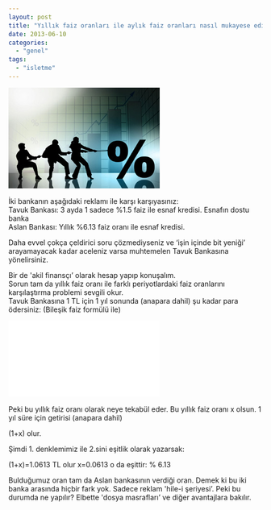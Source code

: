 ```yaml
---
layout: post
title: "Yıllık faiz oranları ile aylık faiz oranları nasıl mukayese edilebilir?"
date: 2013-06-10
categories: 
  - "genel"
tags: 
  - "isletme"
---
```


[![](/images/f5bb9-ffaz.jpg)](https://suatatan.wordpress.com/wp-content/uploads/2013/06/f5bb9-ffaz.jpg)

İki bankanın aşağıdaki reklamı ile karşı karşıyasınız:  
Tavuk Bankası: 3 ayda 1 sadece %1.5 faiz ile esnaf kredisi. Esnafın dostu banka  
Aslan Bankası: Yıllık %6.13 faiz oranı ile esnaf kredisi.  
  
Daha evvel çokça çeldirici soru çözmediyseniz ve ‘işin içinde bit yeniği’ arayamayacak kadar aceleniz varsa muhtemelen Tavuk Bankasına yönelirsiniz.  
  
Bir de 'akil finansçı’ olarak hesap yapıp konuşalım.  
Sorun tam da yıllık faiz oranı ile farklı periyotlardaki faiz oranlarını karşılaştırma problemi sevgili okur.  
Tavuk Bankasına 1 TL için 1 yıl sonunda (anapara dahil) şu kadar para ödersiniz: (Bileşik faiz formülü ile)  
  
[![](/images/gif.latex "(1+0.015)^4 =1.0613 TL")](http://www.codecogs.com/eqnedit.php?latex=\(1@plus;0.015\)%5E4%20=1.0613%20TL)  
  
Peki bu yıllık faiz oranı olarak neye tekabül eder. Bu yıllık faiz oranı x olsun. 1 yıl süre için getirisi (anapara dahil)  
  
(1+x) olur.  
  
Şimdi 1. denklemimiz ile 2.sini eşitlik olarak yazarsak:  
  
(1+x)=1.0613 TL olur x=0.0613 o da eşittir: % 6.13  
  
Bulduğumuz oran tam da Aslan bankasının verdiği oran. Demek ki bu iki banka arasında hiçbir fark yok. Sadece reklam 'hile-i şeriyesi’. Peki bu durumda ne yapılır? Elbette 'dosya masrafları’ ve diğer avantajlara bakılır.

